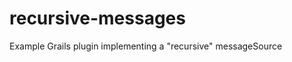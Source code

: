 recursive-messages
==================

Example Grails plugin implementing a "recursive" messageSource